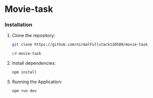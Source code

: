 # Movie-task

### Installation

1. Clone the repository:

   ```bash
   git clone https://github.com/nirmalFullstack120589/movie-task

   cd movie-task
   ```

2. Install dependencies:

   ```bash
   npm install
   ```

3. Running the Application:

   ```bash
   npm run dev
   ```
